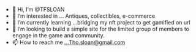 - 👋 Hi, I’m @TFSLOAN
- 👀 I’m interested in ... Antiques, collectibles, e-commerce
- 🌱 I’m currently learning ...bridging my nft project to get gamified on url
- 💞️ I’m looking to build a simple site for the limited group of members to engage in the game and community.
- 📫 How to reach me ...Tho.sloan@gmail.com

<!---
TFSLOAN/TFSLOAN is a ✨ special ✨ repository because its `README.md` (this file) appears on your GitHub profile.
You can click the Preview link to take a look at your changes.
--->
